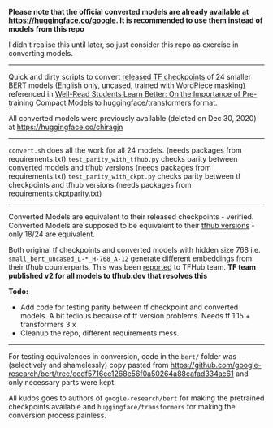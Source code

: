 **Please note that the official converted models are already available at https://huggingface.co/google. It is recommended to use them instead of models from this repo**

I didn't realise this until later, so just consider this repo as exercise in converting models.

---
Quick and dirty scripts to convert [released TF checkpoints](https://github.com/google-research/bert/blob/8028c0459485299fa1ae6692b2300922a3fa2bad/README.md) of 24 smaller BERT models (English only, uncased, trained with WordPiece masking) referenced in [Well-Read Students Learn Better: On the Importance of Pre-training Compact Models](https://arxiv.org/abs/1908.08962) to huggingface/transformers format.

All converted models were previously available (deleted on Dec 30, 2020) at https://huggingface.co/chiragjn

---

`convert.sh` does all the work for all 24 models. (needs packages from requirements.txt)
`test_parity_with_tfhub.py` checks parity between converted models and tfhub versions (needs packages from requirements.txt)
`test_parity_with_ckpt.py` checks parity between tf checkpoints and tfhub versions (needs packages from requirements.ckptparity.txt)

---

Converted Models are equivalent to their released checkpoints - verified.  
Converted Models are supposed to be equivalent to their [tfhub versions](https://tfhub.dev/s?q=small_bert) - only 18/24 are equivalent.

Both original tf checkpoints and converted models with hidden size 768 i.e. `small_bert_uncased_L-*_H-768_A-12` generate different embeddings from their tfhub counterparts. This was been [reported](https://github.com/tensorflow/hub/issues/661) to TFHub team. **TF team published v2 for all models to tfhub.dev that resolves this**

**Todo:**  
  - Add code for testing parity between tf checkpoint and converted models. A bit tedious because of tf version problems. Needs tf 1.15 + transformers 3.x
  - Cleanup the repo, different requirements mess.

---
For testing equivalences in conversion, code in the `bert/` folder was (selectively and shamelessly) copy pasted from https://github.com/google-research/bert/tree/eedf5716ce1268e56f0a50264a88cafad334ac61 and only necessary parts were kept.

All kudos goes to authors of `google-research/bert` for making the pretrained checkpoints available and `huggingface/transformers` for making the conversion process painless.
